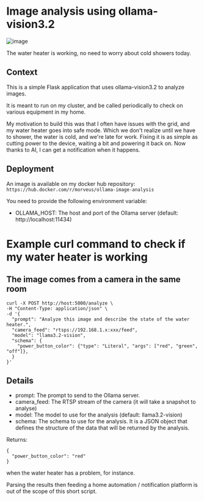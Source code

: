 # Image analysis using ollama-vision3.2
![image](https://github.com/user-attachments/assets/90fa878f-be97-4e3b-a8c9-82c272963541)

The water heater is working, no need to worry about cold showers today.


## Context
This is a simple Flask application that uses ollama-vision3.2 to analyze images.

It is meant to run on my cluster, and be called periodically to check on various equipment in my home.

My motivation to build this was that I often have issues with the grid, and my water heater goes into safe mode. 
Which we don't realize until we have to shower, the water is cold, and we're late for work. Fixing it is as simple as cutting power to the device, waiting a bit and powering it back on. Now thanks to AI, I can get a notification when it happens.

## Deployment
An image is available on my docker hub repository: `https://hub.docker.com/r/morveus/ollama-image-analysis`

You need to provide the following environment variable:
- OLLAMA_HOST: The host and port of the Ollama server (default: http://localhost:11434)

# Example curl command to check if my water heater is working
## The image comes from a camera in the same room

```
curl -X POST http://host:5000/analyze \
-H "Content-Type: application/json" \
-d '{
  "prompt": "Analyze this image and describe the state of the water heater.",
  "camera_feed": "rtsps://192.168.1.x:xxx/feed",
  "model": "llama3.2-vision",
  "schema": {
    "power_button_color": {"type": "Literal", "args": ["red", "green", "off"]},
  }
}'
```

## Details
- prompt: The prompt to send to the Ollama server. 
- camera_feed: The RTSP stream of the camera (it will take a snapshot to analyse)
- model: The model to use for the analysis (default: llama3.2-vision)
- schema: The schema to use for the analysis. It is a JSON object that defines the structure of the data that will be returned by the analysis.

Returns:
```
{
  "power_button_color": "red"
}
```
when the water heater has a problem, for instance.

Parsing the results then feeding a home automation / notification platform is out of the scope of this short script.
